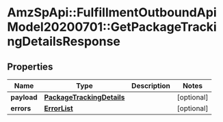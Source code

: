 # AmzSpApi::FulfillmentOutboundApiModel20200701::GetPackageTrackingDetailsResponse

## Properties
Name | Type | Description | Notes
------------ | ------------- | ------------- | -------------
**payload** | [**PackageTrackingDetails**](PackageTrackingDetails.md) |  | [optional] 
**errors** | [**ErrorList**](ErrorList.md) |  | [optional] 

